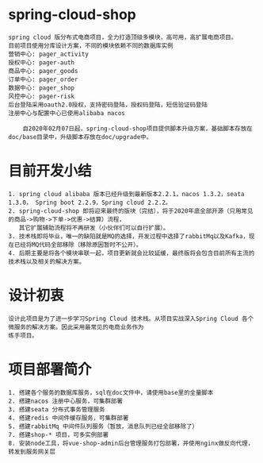 # spring-cloud-shop

    spring cloud 版分布式电商项目，全力打造顶级多模块，高可用，高扩展电商项目。
    目前项目使用分库设计方案，不同的模块依赖不同的数据库实例
    营销中心: pager_activity
    授权中心: pager-auth
    商品中心: pager_goods 
    订单中心: pager_order 
    数据中心: pager_shop 
    风控中心: pager-risk 
    后台登陆采用oauth2.0授权，支持密码登陆，授权码登陆，短信验证码登陆
    注册中心与配置中心已使用alibaba nacos

```
    自2020年02月07日起，spring-cloud-shop项目提供脚本升级方案，基础脚本存放在doc/base目录中，升级脚本存放在doc/upgrade中。
```

# 目前开发小结

    1. spring cloud alibaba 版本已经升级到最新版本2.2.1，nacos 1.3.2，seata 1.3.0， Spring boot 2.2.9，Spring cloud 2.2.2。
    2. spring-cloud-shop 即将迎来最终的版块（完结），将于2020年底全部开源（只用常见的商品->购物->下单->优惠->结算）流程，
       其它扩展辅助流程将不再研发（小伙伴们可以自行扩展）。
    3. 技术栈即将毕业，唯一的缺陷就是MQ的选择，开发过程中选择了rabbitMq以及Kafka，现在已经将MQ代码全部移除（移除原因暂时不公开）。
    4. 后期主要是将各个模块串联一起，项目更新就会比较延缓，最终版将会包含目前所有主流的技术栈以及相关的解决方案。

# 设计初衷

    设计此项目是为了进一步学习Spring Cloud 技术栈。从项目实战深入Spring Cloud 各个微服务的解决方案。因此采用最常见的电商业务作为
    练手项目。

# 项目部署简介

    1. 搭建各个服务的数据库服务，sql在doc文件中，请使用base里的全量脚本
    2. 搭建nacos 注册中心服务，可集群部署
    3. 搭建seata 分布式事务管理服务
    4. 搭建redis 中间件缓存服务，可集群部署
    5. 搭建rabbitMq 中间件队列服务（暂放，消息队列已经全部移除了）
    7. 搭建shop-* 项目，可多实例部署
    8. 安装node工具，将vue-shop-admin后台管理服务打包部署，并使用nginx做反向代理，转发到服务网关层  